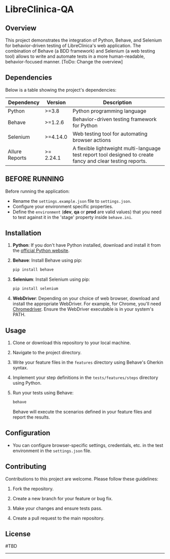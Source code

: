 # LibreClinica-QA

## Overview

This project demonstrates the integration of Python, Behave, and Selenium for behavior-driven testing of LibreClinica's web application. The combination of Behave (a BDD framework) and Selenium (a web testing tool) allows to write and automate tests in a more human-readable, behavior-focused manner. [ToDo: Change the overview]

## Dependencies

Below is a table showing the project's dependencies:

| Dependency        | Version   | Description                                     |
|-------------------|-----------|-------------------------------------------------|
| Python            | >=3.8     | Python programming language                     |
| Behave            | >=1.2.6   | Behavior-driven testing framework for Python    |
| Selenium          | >=4.14.0  | Web testing tool for automating browser actions |
| Allure Reports    | >= 2.24.1 | A flexible lightweight multi-language test report tool designed to create fancy and clear testing reports. |


## BEFORE RUNNING
Before running the application:

- Rename the `settings.example.json` file to `settings.json`.
- Configure your environment specific properties.
- Define the `environment` (**dev**, **qa** or **prod** are valid values) that you need to test against it in the 'stage' property inside `behave.ini`. 

## Installation

1. **Python**: If you don't have Python installed, download and install it from the [official Python website](https://www.python.org/).

2. **Behave**: Install Behave using pip:

   ```bash
   pip install behave
   ```

3. **Selenium**: Install Selenium using pip:

   ```bash
   pip install selenium
   ```

4. **WebDriver**: Depending on your choice of web browser, download and install the appropriate WebDriver. For example, for Chrome, you'll need [Chromedriver](https://sites.google.com/a/chromium.org/chromedriver/). Ensure the WebDriver executable is in your system's PATH.

## Usage

1. Clone or download this repository to your local machine.

2. Navigate to the project directory.

3. Write your feature files in the `features` directory using Behave's Gherkin syntax.

4. Implement your step definitions in the `tests/features/steps` directory using Python.

5. Run your tests using Behave:

   ```bash
   behave
   ```

   Behave will execute the scenarios defined in your feature files and report the results.

## Configuration

- You can configure browser-specific settings, credentials, etc. in the test environment in the `settings.json` file.

## Contributing

Contributions to this project are welcome. Please follow these guidelines:

1. Fork the repository.

2. Create a new branch for your feature or bug fix.

3. Make your changes and ensure tests pass.

4. Create a pull request to the main repository.

## License

#TBD

---